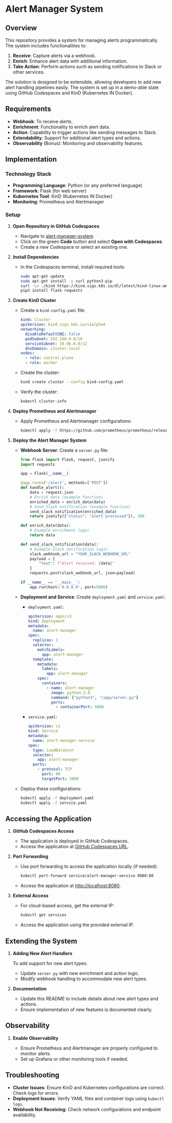 # Alert Manager System

## Overview

This repository provides a system for managing alerts programmatically. The system includes functionalities to:
1. **Receive**: Capture alerts via a webhook.
2. **Enrich**: Enhance alert data with additional information.
3. **Take Action**: Perform actions such as sending notifications to Slack or other services.

The solution is designed to be extensible, allowing developers to add new alert handling pipelines easily. The system is set up in a demo-able state using GitHub Codespaces and KinD (Kubernetes IN Docker).

## Requirements

- **Webhook**: To receive alerts.
- **Enrichment**: Functionality to enrich alert data.
- **Action**: Capability to trigger actions like sending messages to Slack.
- **Extendability**: Support for additional alert types and actions.
- **Observability** (Bonus): Monitoring and observability features.

## Implementation

### Technology Stack

- **Programming Language**: Python (or any preferred language)
- **Framework**: Flask (for web server)
- **Kubernetes Tool**: KinD (Kubernetes IN Docker)
- **Monitoring**: Prometheus and Alertmanager

### Setup

1. **Open Repository in GitHub Codespaces**

   - Navigate to [alert-manager-system](https://organic-eureka-r44pj6wjqpwpcxjgq.github.dev/).
   - Click on the green **Code** button and select **Open with Codespaces**.
   - Create a new Codespace or select an existing one.

2. **Install Dependencies**

   - In the Codespaces terminal, install required tools:

     ```bash
     sudo apt-get update
     sudo apt-get install -y curl python3-pip
     curl -Lo ./kind https://kind.sigs.k8s.io/dl/latest/kind-linux-amd64 && chmod +x ./kind && sudo mv ./kind /usr/local/bin/kind
     pip3 install flask requests
     ```

3. **Create KinD Cluster**

   - Create a `kind-config.yaml` file:

     ```yaml
     kind: Cluster
     apiVersion: kind.sigs.k8s.io/v1alpha4
     networking:
       disableDefaultCNI: false
       podSubnet: 192.168.0.0/16
       serviceSubnet: 10.96.0.0/12
       dnsDomain: cluster.local
     nodes:
       - role: control-plane
       - role: worker
     ```

   - Create the cluster:

     ```bash
     kind create cluster --config kind-config.yaml
     ```

   - Verify the cluster:

     ```bash
     kubectl cluster-info
     ```

4. **Deploy Prometheus and Alertmanager**

   - Apply Prometheus and Alertmanager configurations:

     ```bash
     kubectl apply -f https://github.com/prometheus/prometheus/releases/download/v2.31.1/prometheus-2.31.1-linux-amd64.tar.gz
     ```

5. **Deploy the Alert Manager System**

   - **Webhook Server**: Create a `server.py` file:

     ```python
     from flask import Flask, request, jsonify
     import requests

     app = Flask(__name__)

     @app.route('/alert', methods=['POST'])
     def handle_alert():
         data = request.json
         # Enrich data (example function)
         enriched_data = enrich_data(data)
         # Send Slack notification (example function)
         send_slack_notification(enriched_data)
         return jsonify({"status": "alert processed"}), 200

     def enrich_data(data):
         # Example enrichment logic
         return data

     def send_slack_notification(data):
         # Example Slack notification logic
         slack_webhook_url = "YOUR_SLACK_WEBHOOK_URL"
         payload = {
             "text": f"Alert received: {data}"
         }
         requests.post(slack_webhook_url, json=payload)

     if __name__ == '__main__':
         app.run(host='0.0.0.0', port=5000)
     ```

   - **Deployment and Service**: Create `deployment.yaml` and `service.yaml`:

     - `deployment.yaml`:

       ```yaml
       apiVersion: apps/v1
       kind: Deployment
       metadata:
         name: alert-manager
       spec:
         replicas: 1
         selector:
           matchLabels:
             app: alert-manager
         template:
           metadata:
             labels:
               app: alert-manager
           spec:
             containers:
               - name: alert-manager
                 image: python:3.8
                 command: ["python3", "/app/server.py"]
                 ports:
                   - containerPort: 5000
       ```

     - `service.yaml`:

       ```yaml
       apiVersion: v1
       kind: Service
       metadata:
         name: alert-manager-service
       spec:
         type: LoadBalancer
         selector:
           app: alert-manager
         ports:
           - protocol: TCP
             port: 80
             targetPort: 5000
       ```

   - Deploy these configurations:

     ```bash
     kubectl apply -f deployment.yaml
     kubectl apply -f service.yaml
     ```

## Accessing the Application

1. **GitHub Codespaces Access**

   - The application is deployed in GitHub Codespaces.
   - Access the application at [GitHub Codespaces URL](https://organic-eureka-r44pj6wjqpwpcxjgq.github.dev/).

2. **Port Forwarding**

   - Use port forwarding to access the application locally (if needed):

     ```bash
     kubectl port-forward service/alert-manager-service 8080:80
     ```

   - Access the application at [http://localhost:8080](http://localhost:8080).

3. **External Access**

   - For cloud-based access, get the external IP:

     ```bash
     kubectl get services
     ```

   - Access the application using the provided external IP.

## Extending the System

1. **Adding New Alert Handlers**

   To add support for new alert types:

   - Update `server.py` with new enrichment and action logic.
   - Modify webhook handling to accommodate new alert types.

2. **Documentation**

   - Update this README to include details about new alert types and actions.
   - Ensure implementation of new features is documented clearly.

## Observability

1. **Enable Observability**

   - Ensure Prometheus and Alertmanager are properly configured to monitor alerts.
   - Set up Grafana or other monitoring tools if needed.

## Troubleshooting

- **Cluster Issues**: Ensure KinD and Kubernetes configurations are correct. Check logs for errors.
- **Deployment Issues**: Verify YAML files and container logs using `kubectl logs`.
- **Webhook Not Receiving**: Check network configurations and endpoint availability.
